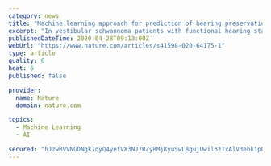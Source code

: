 ```yaml
---
category: news
title: "Machine learning approach for prediction of hearing preservation in vestibular schwannoma surgery"
excerpt: "In vestibular schwannoma patients with functional hearing status, surgical resection while preserving the hearing is feasible. Hearing levels, tumor size, and location of the tumor have been known to be candidates of predictors."
publishedDateTime: 2020-04-28T09:13:00Z
webUrl: "https://www.nature.com/articles/s41598-020-64175-1"
type: article
quality: 6
heat: 6
published: false

provider:
  name: Nature
  domain: nature.com

topics:
  - Machine Learning
  - AI

secured: "hJzwRVVNGDNgk7qyQ4yefVX3NJ7RZyBMjKyuSwL8gujUwil3zTxAlV3ebk1pQRkualI46oDdlhIVeBiJu2VWKLOc1EPideekLCR2lHss00e95rjV0K45rWQWg2dUK1e3LNN34J9mxJWtJaI02sEDkH2qGb6dPPUU+5eB2kLFD6NxNi6dhXNQ4uD+G+kUPZQlGiOXFR+0+EdvWdiTpUf07S2b6a0yuJIz0kvUk85jvRB260ao2/PLkoc98h894FeJ47MOQIwKB3saxRS7lwtENhsNCVcaW5UqYJ3EVhcJXRgqb/04XI+uqgPGTb0xirVi;5Pk3r8Ici3/VKa2tN4npMg=="
---
```


